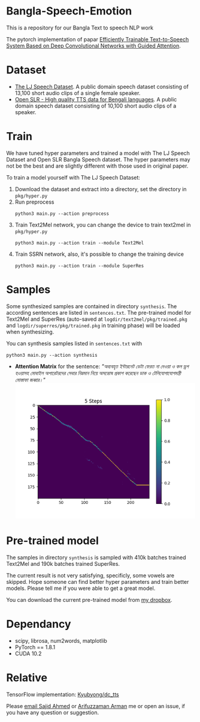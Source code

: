 # Bangla-Speech-Emotion
This is a repository for our Bangla Text to speech NLP work

The pytorch implementation of papar [Efficiently Trainable Text-to-Speech System Based on Deep Convolutional Networks with Guided Attention](https://arxiv.org/abs/1710.08969).

# Dataset
- [The LJ Speech Dataset](https://keithito.com/LJ-Speech-Dataset/). A public domain speech dataset consisting of 13,100 short audio clips of a single female speaker.
- [Open SLR - High quality TTS data for Bengali languages](http://www.openslr.org/37). A public domain speech dataset consisting of 10,100 short audio clips of a speaker.


# Train
We have tuned hyper parameters and trained a model with The LJ Speech Dataset and Open SLR Bangla Speech dataset. The hyper parameters may not be the best and are slightly different with those used in original paper.

To train a model yourself with The LJ Speech Dataset:

1. Download the dataset and extract into a directory, set the directory in `pkg/hyper.py`
2. Run preprocess
    ```
    python3 main.py --action preprocess
    ```
3. Train Text2Mel network, you can change the device to train text2mel in `pkg/hyper.py`
    ```
    python3 main.py --action train --module Text2Mel
    ```
4. Train SSRN network, also, it's possible to change the training device
    ```
    python3 main.py --action train --module SuperRes
    ```

# Samples
Some synthesized samples are contained in directory `synthesis`. The according sentences are listed in `sentences.txt`. The pre-trained model for Text2Mel and SuperRes (auto-saved at `logdir/text2mel/pkg/trained.pkg` and `logdir/superres/pkg/trained.pkg` in training phase) will be loaded when synthesizing.

You can synthesis samples listed in `sentences.txt` with
```
python3 main.py --action synthesis
```

- **Attention Matrix** for the sentence: *"অব্যবহৃত ইন্টারনেট ডেটা ফেরত না দেওয়া ও কল ড্রপ হওয়াসহ মোবাইল অপারেটরদের সেবার নিম্নমান নিয়ে অসন্তোষ প্রকাশ করেছেন ডাক ও টেলিযোগাযোগমন্ত্রী মোস্তাফা জব্বার।"*
![](synthesis/atten_5.png)

# Pre-trained model
The samples in directory `synthesis` is sampled with 410k batches trained Text2Mel and 190k batches trained SuperRes.

The current result is not very satisfying, specificly, some vowels are skipped. Hope someone can find better hyper parameters and train better models. Please tell me if you were able to get a great model.

You can download the current pre-trained model from [my dropbox](https://www.dropbox.com/s/d7r3ol3n1lwvtns/logdir.7z?dl=0).

# Dependancy
- scipy, librosa, num2words, matplotlib
- PyTorch == 1.8.1
- CUDA 10.2

# Relative
TensorFlow implementation: [Kyubyong/dc_tts](https://github.com/Kyubyong/dc_tts)

Please [email Sajid Ahmed](sajid.ahmed1@northsouth.edu) or [Arifuzzaman Arman](arifuzzaman.arman@northsouth.edu) me or open an issue, if you have any question or suggestion.
